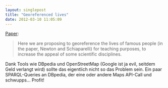 ```yaml
---
layout: singlepost
title: "Georeferenced lives"
date: 2012-03-10 11:05:09
---
```

[Paper](;http://arxiv.org/abs/1203.0500):
> Here we are proposing to georeference the lives of famous people (in the paper, Newton and Schiaparelli) for teaching purposes, to increase the appeal of some scientific disciplines.

Dank Tools wie DBpedia und OpenStreetMap (Google ist ja evil, seitdem Geld verlangt wird) sollte das eigentlich nicht so das Problem sein. Ein paar SPARQL-Queries an DBpedia, der eine oder andere Maps API-Call und schwupps… Profit!